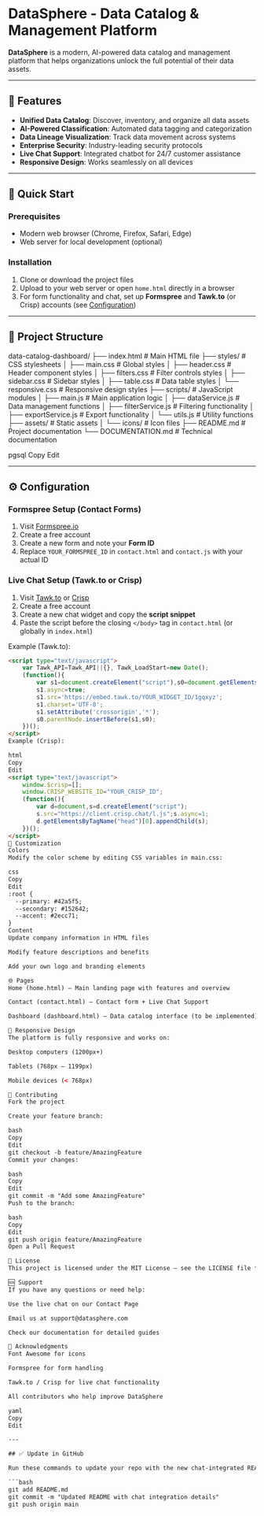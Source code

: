 # DataSphere - Data Catalog & Management Platform

**DataSphere** is a modern, AI-powered data catalog and management platform that helps organizations unlock the full potential of their data assets.

---

## 🌟 Features

- **Unified Data Catalog**: Discover, inventory, and organize all data assets  
- **AI-Powered Classification**: Automated data tagging and categorization  
- **Data Lineage Visualization**: Track data movement across systems  
- **Enterprise Security**: Industry-leading security protocols  
- **Live Chat Support**: Integrated chatbot for 24/7 customer assistance  
- **Responsive Design**: Works seamlessly on all devices  

---

## 🚀 Quick Start

### Prerequisites
- Modern web browser (Chrome, Firefox, Safari, Edge)  
- Web server for local development (optional)  

### Installation
1. Clone or download the project files  
2. Upload to your web server or open `home.html` directly in a browser  
3. For form functionality and chat, set up **Formspree** and **Tawk.to** (or Crisp) accounts (see [Configuration](#️-configuration))  

---

## 📁 Project Structure

data-catalog-dashboard/
├── index.html # Main HTML file
├── styles/ # CSS stylesheets
│ ├── main.css # Global styles
│ ├── header.css # Header component styles
│ ├── filters.css # Filter controls styles
│ ├── sidebar.css # Sidebar styles
│ ├── table.css # Data table styles
│ └── responsive.css # Responsive design styles
├── scripts/ # JavaScript modules
│ ├── main.js # Main application logic
│ ├── dataService.js # Data management functions
│ ├── filterService.js # Filtering functionality
│ ├── exportService.js # Export functionality
│ └── utils.js # Utility functions
├── assets/ # Static assets
│ └── icons/ # Icon files
├── README.md # Project documentation
└── DOCUMENTATION.md # Technical documentation

pgsql
Copy
Edit

---

## ⚙️ Configuration

### Formspree Setup (Contact Forms)
1. Visit [Formspree.io](https://formspree.io)  
2. Create a free account  
3. Create a new form and note your **Form ID**  
4. Replace `YOUR_FORMSPREE_ID` in `contact.html` and `contact.js` with your actual ID  

### Live Chat Setup (Tawk.to or Crisp)
1. Visit [Tawk.to](https://www.tawk.to) or [Crisp](https://crisp.chat)  
2. Create a free account  
3. Create a new chat widget and copy the **script snippet**  
4. Paste the script before the closing `</body>` tag in `contact.html` (or globally in `index.html`)  

Example (Tawk.to):
```html
<script type="text/javascript">
    var Tawk_API=Tawk_API||{}, Tawk_LoadStart=new Date();
    (function(){
        var s1=document.createElement("script"),s0=document.getElementsByTagName("script")[0];
        s1.async=true;
        s1.src='https://embed.tawk.to/YOUR_WIDGET_ID/1gqxyz';
        s1.charset='UTF-8';
        s1.setAttribute('crossorigin','*');
        s0.parentNode.insertBefore(s1,s0);
    })();
</script>
Example (Crisp):

html
Copy
Edit
<script type="text/javascript">
    window.$crisp=[];
    window.CRISP_WEBSITE_ID="YOUR_CRISP_ID";
    (function(){
        var d=document,s=d.createElement("script");
        s.src="https://client.crisp.chat/l.js";s.async=1;
        d.getElementsByTagName("head")[0].appendChild(s);
    })();
</script>
🎨 Customization
Colors
Modify the color scheme by editing CSS variables in main.css:

css
Copy
Edit
:root {
  --primary: #42a5f5;
  --secondary: #152642;
  --accent: #2ecc71;
}
Content
Update company information in HTML files

Modify feature descriptions and benefits

Add your own logo and branding elements

🌐 Pages
Home (home.html) – Main landing page with features and overview

Contact (contact.html) – Contact form + Live Chat Support

Dashboard (dashboard.html) – Data catalog interface (to be implemented)

📱 Responsive Design
The platform is fully responsive and works on:

Desktop computers (1200px+)

Tablets (768px – 1199px)

Mobile devices (< 768px)

🤝 Contributing
Fork the project

Create your feature branch:

bash
Copy
Edit
git checkout -b feature/AmazingFeature
Commit your changes:

bash
Copy
Edit
git commit -m "Add some AmazingFeature"
Push to the branch:

bash
Copy
Edit
git push origin feature/AmazingFeature
Open a Pull Request

📄 License
This project is licensed under the MIT License – see the LICENSE file for details.

🆘 Support
If you have any questions or need help:

Use the live chat on our Contact Page

Email us at support@datasphere.com

Check our documentation for detailed guides

🙏 Acknowledgments
Font Awesome for icons

Formspree for form handling

Tawk.to / Crisp for live chat functionality

All contributors who help improve DataSphere

yaml
Copy
Edit

---

## ✅ Update in GitHub

Run these commands to update your repo with the new chat-integrated README:

```bash
git add README.md
git commit -m "Updated README with chat integration details"
git push origin main